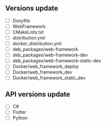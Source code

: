 ## Versions update
- [ ] Doxyfile
- [ ] WebFramework
- [ ] CMakeLists.txt
- [ ] distribution.yml
- [ ] docker_distribution.yml
- [ ] deb_packages/web-framework
- [ ] deb_packages/web-framework-dev
- [ ] deb_packages/web-framework-static-dev
- [ ] Docker/web_framework_deploy
- [ ] Docker/web_framework_dev
- [ ] Docker/web_framework_static_dev

## API versions update
- [ ] C#
- [ ] Flutter
- [ ] Python

